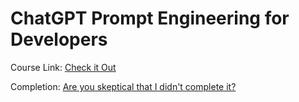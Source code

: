 # ChatGPT Prompt Engineering for Developers

Course Link: [Check it Out](https://learn.deeplearning.ai/courses/chatgpt-prompt-eng/)

Completion: [Are you skeptical that I didn't complete it?](https://learn.deeplearning.ai/accomplishments/54c31c02-52d2-4093-af89-61bef3e0abb9)
